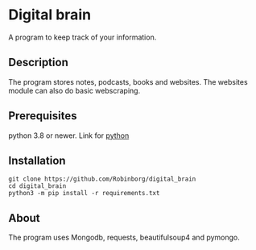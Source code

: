 # Digital brain
A program to keep track of your information.
## Description
The program stores notes, podcasts, books and websites.
The websites module can also do basic webscraping.
## Prerequisites 
python 3.8 or newer. Link for [python](https://www.python.org/downloads/)
## Installation
    git clone https://github.com/Robinborg/digital_brain
    cd digital_brain
    python3 -m pip install -r requirements.txt
    
## About
The program uses Mongodb, requests, beautifulsoup4 and pymongo.
